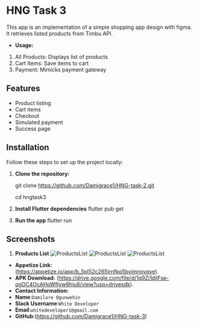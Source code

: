# HNG Task 3

This app is an implementation of a simple shopping app design with figma. It retrieves listed products from Timbu API.

- **Usage:**
1. All Products: Displays list of products
2. Cart Items: Save items to cart
3. Payment: Mimicks payment gateway

## Features
- Product listing
- Cart items
- Checkout
- Simulated payment
- Success page

## Installation

Follow these steps to set up the project locally:

1. **Clone the repository:**

   git clone https://github.com/Damigrace1/HNG-task-2.git

   cd hngtask3

2. **Install Flutter dependencies**
   flutter pub get

3. **Run the app**
   flutter run


## Screenshots

1. **Products List**
   ![ProductsList](assets/images/screenshots'/Screenshot_20240713-194607.png)
   ![ProductsList](assets/images/screenshots'/Screenshot_20240713-194622.png)
   ![ProductsList](assets/images/screenshots'/Screenshot_20240713-200551.png)


- **Appetize Link:** (https://appetize.io/app/b_5pl52c265jrnfkq5byimnovqye).
- **APK Download:** (https://drive.google.com/file/d/1q9Zi1djlFse-qgDC4OcAHoWfIyw6hju8/view?usp=drivesdk).
- **Contact Information:**
- **Name**:`Damilare Ogunwehin`
- **Slack Username**:`White Developer`
- **Email**:`whitedeveloper1@gmail.com`
- **GitHub**:(https://github.com/Damigrace1/HNG-task-3)


